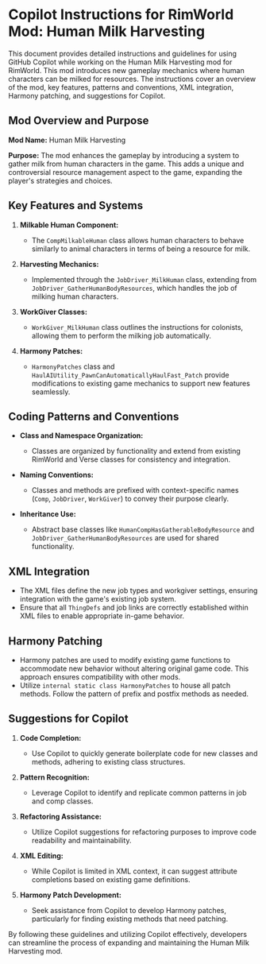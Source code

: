 # Copilot Instructions for RimWorld Mod: Human Milk Harvesting

This document provides detailed instructions and guidelines for using GitHub Copilot while working on the Human Milk Harvesting mod for RimWorld. This mod introduces new gameplay mechanics where human characters can be milked for resources. The instructions cover an overview of the mod, key features, patterns and conventions, XML integration, Harmony patching, and suggestions for Copilot.

## Mod Overview and Purpose

**Mod Name:** Human Milk Harvesting

**Purpose:** 
The mod enhances the gameplay by introducing a system to gather milk from human characters in the game. This adds a unique and controversial resource management aspect to the game, expanding the player's strategies and choices.

## Key Features and Systems

1. **Milkable Human Component:**
   - The `CompMilkableHuman` class allows human characters to behave similarly to animal characters in terms of being a resource for milk.
   
2. **Harvesting Mechanics:**
   - Implemented through the `JobDriver_MilkHuman` class, extending from `JobDriver_GatherHumanBodyResources`, which handles the job of milking human characters.

3. **WorkGiver Classes:**
   - `WorkGiver_MilkHuman` class outlines the instructions for colonists, allowing them to perform the milking job automatically.

4. **Harmony Patches:**
   - `HarmonyPatches` class and `HaulAIUtility_PawnCanAutomaticallyHaulFast_Patch` provide modifications to existing game mechanics to support new features seamlessly.

## Coding Patterns and Conventions

- **Class and Namespace Organization:**
  - Classes are organized by functionality and extend from existing RimWorld and Verse classes for consistency and integration.
  
- **Naming Conventions:**
  - Classes and methods are prefixed with context-specific names (`Comp`, `JobDriver`, `WorkGiver`) to convey their purpose clearly.

- **Inheritance Use:**
  - Abstract base classes like `HumanCompHasGatherableBodyResource` and `JobDriver_GatherHumanBodyResources` are used for shared functionality.

## XML Integration

- The XML files define the new job types and workgiver settings, ensuring integration with the game's existing job system.
- Ensure that all `ThingDefs` and job links are correctly established within XML files to enable appropriate in-game behavior.

## Harmony Patching

- Harmony patches are used to modify existing game functions to accommodate new behavior without altering original game code. This approach ensures compatibility with other mods.
- Utilize `internal static class HarmonyPatches` to house all patch methods. Follow the pattern of prefix and postfix methods as needed.

## Suggestions for Copilot

1. **Code Completion:**
   - Use Copilot to quickly generate boilerplate code for new classes and methods, adhering to existing class structures.
   
2. **Pattern Recognition:**
   - Leverage Copilot to identify and replicate common patterns in job and comp classes.

3. **Refactoring Assistance:**
   - Utilize Copilot suggestions for refactoring purposes to improve code readability and maintainability.

4. **XML Editing:**
   - While Copilot is limited in XML context, it can suggest attribute completions based on existing game definitions.

5. **Harmony Patch Development:**
   - Seek assistance from Copilot to develop Harmony patches, particularly for finding existing methods that need patching.

By following these guidelines and utilizing Copilot effectively, developers can streamline the process of expanding and maintaining the Human Milk Harvesting mod.
